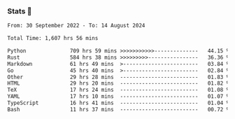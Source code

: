### Stats 👋
<!--START_SECTION:waka-->

```txt
From: 30 September 2022 - To: 14 August 2024

Total Time: 1,607 hrs 56 mins

Python              709 hrs 59 mins >>>>>>>>>>>--------------   44.15 %
Rust                584 hrs 38 mins >>>>>>>>>----------------   36.36 %
Markdown            61 hrs 49 mins  >------------------------   03.84 %
Go                  45 hrs 40 mins  >------------------------   02.84 %
Other               29 hrs 28 mins  -------------------------   01.83 %
HTML                29 hrs 20 mins  -------------------------   01.82 %
TeX                 17 hrs 24 mins  -------------------------   01.08 %
YAML                17 hrs 10 mins  -------------------------   01.07 %
TypeScript          16 hrs 41 mins  -------------------------   01.04 %
Bash                11 hrs 37 mins  -------------------------   00.72 %
```

<!--END_SECTION:waka-->

<!--
**buhaytza2005/buhaytza2005** is a ✨ _special_ ✨ repository because its `README.md` (this file) appears on your GitHub profile.

Here are some ideas to get you started:

- 🔭 I’m currently working on ...
- 🌱 I’m currently learning ...
- 👯 I’m looking to collaborate on ...
- 🤔 I’m looking for help with ...
- 💬 Ask me about ...
- 📫 How to reach me: ...
- 😄 Pronouns: ...
- ⚡ Fun fact: ...
-->


